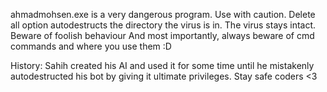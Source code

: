 ahmadmohsen.exe is a very dangerous program.
Use with caution.
Delete all option autodestructs the directory the virus is in.
The virus stays intact.
Beware of foolish behaviour
And most importantly, always beware of cmd commands and where
you use them :D

History: 
    Sahih created his AI and used it for some time until 
he mistakenly autodestructed his bot by giving it ultimate
privileges. Stay safe coders <3